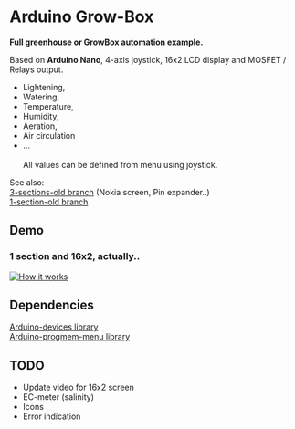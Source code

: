 # Arduino Grow-Box
**Full greenhouse or GrowBox automation example.**

Based on **Arduino Nano**, 4-axis joystick, 16x2 LCD display and MOSFET / Relays output.

 - Lightening,
 - Watering,
 - Temperature,
 - Humidity, 
 - Aeration, 
 - Air circulation
 - ...\
\
All values can be defined from menu using joystick.


See also: \
[3-sections-old branch](https://github.com/el-fuego/grow-box/tree/3-sections-old) (Nokia screen, Pin expander..) \
[1-section-old branch](https://github.com/el-fuego/grow-box/tree/1-section-old)


## Demo
###  1 section and 16x2, actually.. 
[![How it works](https://img.youtube.com/vi/LEFyBbD5ogw/0.jpg)](https://www.youtube.com/watch?v=LEFyBbD5ogw)

## Dependencies
[Arduino-devices library](https://github.com/el-fuego/Arduino-devices)<br />
[Arduino-progmem-menu library](https://github.com/el-fuego/Arduino-progmem-menu)

## TODO
- Update video for 16x2 screen
- EC-meter (salinity)
- Icons
- Error indication
